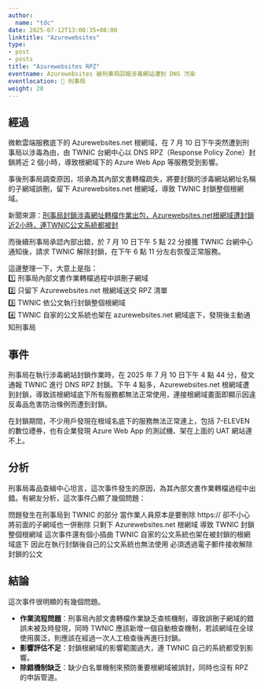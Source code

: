 ```yaml
---
author:
  name: "tdc"
date: 2025-07-12T13:00:35+08:00
linktitle: "Azurewebsites"
type:
- post
- posts
title: "Azurewebsites RPZ"
eventname: Azurewebsites 被刑事局回報涉毒網站遭到 DNS 汚染
eventlocation: 📍 刑事局
weight: 20
---
```


## 經過

微軟雲端服務底下的 Azurewebsites.net 根網域，在 7 月 10 日下午突然遭到刑事局以涉毒為由，由 TWNIC 台網中心以 DNS RPZ（Response Policy Zone）封鎖將近 2 個小時，導致根網域下的 Azure Web App 等服務受到影響。

事後刑事局調查原因，坦承為其內部文書轉檔疏失，將要封鎖的涉毒網站網址名稱的子網域誤刪，留下 Azurewebsites.net 根網域，導致 TWNIC 封鎖整個根網域。

新聞來源：[刑事局封鎖涉毒網址轉檔作業出包，Azurewebsites.net根網域遭封鎖近2小時，連TWNIC公文系統都被封](https://www.ithome.com.tw/news/170025)

而後續刑事局承認內部出錯，於 7 月 10 日下午 5 點 22 分接獲 TWNIC 台網中心通知後，請求 TWNIC 解除封鎖，在下午 6 點 11 分左右恢復正常服務。

這邊整理一下，大意上是指：  
1️⃣ 刑事局內部文書作業轉檔過程中誤刪子網域  
2️⃣ 只留下 Azurewebsites.net 根網域送交 RPZ 清單  
3️⃣ TWNIC 依公文執行封鎖整個根網域  
4️⃣ TWNIC 自家的公文系統也架在 azurewebsites.net 網域底下，發現後主動通知刑事局

## 事件

刑事局在執行涉毒網站封鎖作業時，在 2025 年 7 月 10 日下午 4 點 44 分，發文通報 TWNIC 進行 DNS RPZ 封鎖。下午 4 點多，Azurewebsites.net 根網域遭到封鎖，導致該根網域底下所有服務都無法正常使用，連接根網域畫面即顯示因違反毒品危害防治條例而遭到封鎖。

在封鎖期間，不少用戶發現在根域名底下的服務無法正常連上，包括 7-ELEVEN 的數位禮券，也有企業發現 Azure Web App 的測試機、架在上面的 UAT 網站連不上。

## 分析

刑事局毒品查緝中心坦言，這次事件發生的原因，為其內部文書作業轉檔過程中出錯。有網友分析，這次事件凸顯了幾個問題：

問題發生在刑事局到 TWNIC 的部分
當作業人員原本是要刪除 https://
卻不小心將前面的子網域也一併刪除
只剩下 Azurewebsites.net 根網域
導致 TWNIC 封鎖整個根網域
這次事件還有個小插曲
TWNIC 自家的公文系統也架在被封鎖的根網域底下
因此在執行封鎖後自己的公文系統也無法使用
必須透過電子郵件接收解除封鎖的公文

## 結論

這次事件很明顯的有幾個問題。

* **作業流程問題**：刑事局內部文書轉檔作業缺乏查核機制，導致誤刪子網域的錯誤未被及時發現，同時 TWNIC 應該新增一個自動檢查機制，若該網域在全球使用廣泛，則應該在經過一次人工檢查後再進行封鎖。
* **影響評估不足**：封鎖根網域的影響範圍過大，連 TWNIC 自己的系統都受到影響。
* **除錯機制缺乏**：缺少白名單機制來預防重要根網域被誤封，同時也沒有 RPZ 的申訴管道。

